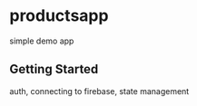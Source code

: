 # productsapp

simple demo app

## Getting Started

auth, connecting to firebase, state management

